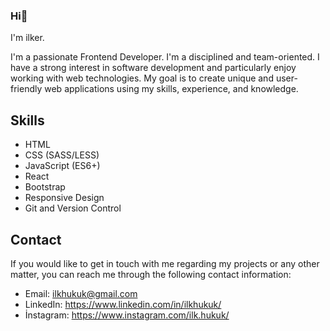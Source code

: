 ### Hi👋
I'm ilker.

I'm a passionate Frontend Developer. I'm a disciplined and team-oriented. I have a strong interest in software development and particularly enjoy working with web technologies. My goal is to create unique and user-friendly web applications using my skills, experience, and knowledge.

## Skills

- HTML
- CSS (SASS/LESS)
- JavaScript (ES6+)
- React
- Bootstrap
- Responsive Design
- Git and Version Control

## Contact

If you would like to get in touch with me regarding my projects or any other matter, you can reach me through the following contact information:

- Email: ilkhukuk@gmail.com
- LinkedIn: https://www.linkedin.com/in/ilkhukuk/
- İnstagram: https://www.instagram.com/ilk.hukuk/
